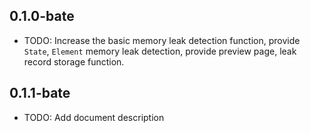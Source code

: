 ## 0.1.0-bate

* TODO: Increase the basic memory leak detection function, provide `State`, `Element` memory leak detection, provide preview page, leak record storage function.

## 0.1.1-bate

* TODO: Add document description
